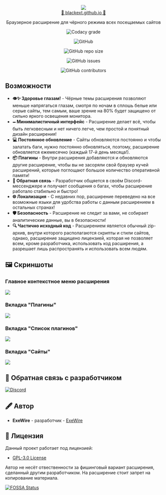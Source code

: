 <p align="center">
  <img src="https://github.com/blackext/blackext.github.io/raw/master/img/extension_preview.gif" align="center"/>
  <br><a href="https://blackext.github.io">🔗 blackext.github.io 🔗</a>
</p>

<div align="center">
Браузерное расширение для чёрного режима всех посещаемых сайтов

![Codacy grade](https://img.shields.io/codacy/grade/c5d3a5ed7aa04d13ae38b0d51941c0ed?style=for-the-badge&colorA=000&colorB=000)

![GitHub](https://img.shields.io/github/license/blackext/blackext.github.io?style=for-the-badge&colorA=000&colorB=000)

![GitHub repo size](https://img.shields.io/github/repo-size/blackext/blackext.github.io?style=for-the-badge&colorA=000&colorB=000)

![GitHub issues](https://img.shields.io/github/issues-raw/blackext/blackext.github.io?style=for-the-badge&colorA=000&colorB=000)

![GitHub contributors](https://img.shields.io/github/contributors/blackext/blackext.github.io?style=for-the-badge&colorA=000&colorB=000)
</div>

## Возможности

- **👁️✨ Здоровье глазам!** - Чёрные темы расширения позволяют меньше напрягаться глазам, смотря по ночам в сплошь белые или серые сайты, тем самым, ваше зрение на 80% будет защищено от сильно яркого освещения монитора.
- **🗕 Минималистичный интерфейс** - Расширение делает всё, чтобы быть легковесным и нет ничего легче, чем простой и понятный дизайн расширения!
- **💻 Постоянное обновление** - Сайты обновляются постоянно и чтобы залатать баги, нужно постоянно обновляться, поэтому, расширение обновляется ежемесячно (каждый 17-й день месяца!).
- **📦 Плагины** - Внутри расширения добавляются и обновляются другие расширение, чтобы вы не засоряли свой браузер кучей расширений, которые поглощают большое количество оперативной памяти!
- **📡 Обратная связь** - Разработчик общяется в своём Discord-мессенджере и получает сообщения о багах, чтобы расширение работало стабильно и быстро!
- **🌐 Локализация** - С недавних пор, расширение переведено на все возможные языки для удобства работы с данным расширением в остальных странах!
- **🛡️ Безопасность** - Расширение не следит за вами, не собирает аналитические данные, вы в безопасности!
- **🔍 Частично исходный код** - Расширением является обычный zip-архив, внутри которого располагаются скрипты и стили сайтов, однако, расширение защищено лицензией, которая не позволяет всем, кроме разработчика, использовать код расширения, а разрешает лишь распространять и использовать всем людям. 
####

## 🖼 Скриншоты

### Главное контекстное меню расширения
![](https://github.com/blackext/blackext.github.io/raw/master/img/ext_popup.gif)

### Вкладка "Плагины"
![](https://github.com/blackext/blackext.github.io/raw/master/img/ext_plugins.png)

### Вкладка "Список плагинов"
![](https://github.com/blackext/blackext.github.io/raw/master/img/ext_pluglist.png)

### Вкладка "Сайты"
![](https://github.com/blackext/blackext.github.io/raw/master/img/ext_sites.gif)

## 📡 Обратная связь с разработчиком
[![Discord](https://discordapp.com/api/guilds/610915411256672297/widget.png?style=banner2)](https://invite.gg/exewire)

## 🖋 Автор
- **ExeWire** - разработчик - [ExeWire](https://github.com/ExeWireDev)

## 🤵 Лицензия
Данный проект работает под лицензией:
- <a rel="license" href="https://github.com/blackext/blackext.github.io/blob/master/LICENSE/">GPL-3.0 License</a>

Автор не несёт отвественности за фишинговый вариант расширения, сделанный другим разработчиком. На расширение стоит запрет на копирование материала.

[![FOSSA Status](https://app.fossa.com/api/projects/git%2Bgithub.com%2Fblackext%2Fblackext.github.io.svg?type=large)](https://app.fossa.com/projects/git%2Bgithub.com%2Fblackext%2Fblackext.github.io?ref=badge_large)